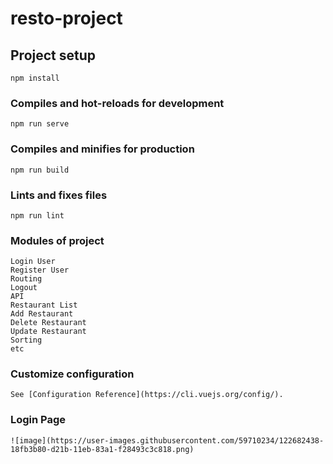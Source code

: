 # resto-project

## Project setup
```
npm install
```

### Compiles and hot-reloads for development
```
npm run serve
```

### Compiles and minifies for production
```
npm run build
```

### Lints and fixes files
```
npm run lint
```
### Modules of project 
 ```
 Login User
 Register User 
 Routing
 Logout
 API
 Restaurant List
 Add Restaurant
 Delete Restaurant
 Update Restaurant
 Sorting
 etc
 ```
### Customize configuration
 ```
See [Configuration Reference](https://cli.vuejs.org/config/).
 ```
### Login Page 
 ```
![image](https://user-images.githubusercontent.com/59710234/122682438-18fb3b80-d21b-11eb-83a1-f28493c3c818.png)
 ```

